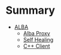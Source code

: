 # Summary

* [ALBA](docs/README.md)
    * [Alba Proxy](docs/albaproxy.md)
    * [Self Healing](docs/selfhealing.md)
    * [C++ Client](docs/client.md)
